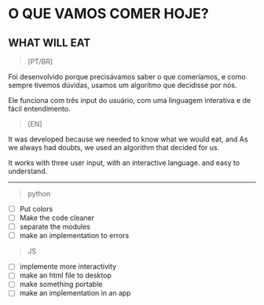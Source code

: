 # O QUE VAMOS COMER HOJE?
## WHAT WILL EAT

> [PT/BR]

Foi desenvolvido porque precisávamos saber o que comeríamos, e
como sempre tivemos dúvidas, usamos um algoritmo que decidisse por nós.

Ele funciona com três input do usuário, com uma linguagem interativa
e de fácil entendimento.


> [EN]

It was developed because we needed to know what we would eat, and
As we always had doubts, we used an algorithm that decided for us.

It works with three user input, with an interactive language.
and easy to understand.

----------------------------------------------------------------------------
> python

- [ ] Put colors
- [ ] Make the code cleaner
- [ ] separate the modules
- [ ] make an implementation to errors

> JS

- [ ] implemente more interactivity
- [ ] make an html file to desktop
- [ ] make something portable
- [ ] make an implementation in an app
